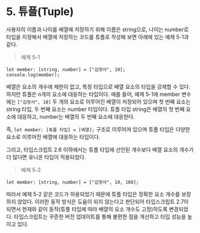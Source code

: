 # 5. 튜플(Tuple)

사용자의 이름과 나이를 배열에 저장하기 위해 이름은 string으로, 나이는 number로 타입을 지정해서 배열에 저장하는 코드를 튜플로 작성해 보면 아래에 있는 예제 5-1과 같다.

> 예제 5-1

```tsx
let member: [string, number] = ["김멋사", 10];
console.log(member);
```

배열은 요소의 개수에 제한이 없고, 특정 타입으로 배열 요소의 타입을 강제할 수 있다. 하지만 튜플은 n개의 요소에 대응하는 타입이다. 예를 들어, 예제 5-1에 member 변수에는 `["김멋사", 10]` 두 개의 요소로 이루어진 배열이 저장되어 있으며 첫 번째 요소는 string 타입, 두 번째 요소는 number 타입이다. 튜플 타입 string은 배열의 첫 번째 요소에 대응하고, number는 배열의 두 번째 요소에 대응한다.

즉, `let member: [튜플 타입] = [배열];` 구조로 이루어져 있으며 튜플 타입은 다양한 요소로 이루어진 배열에 대응하는 타입이다.

그리고, 타입스크립트 2.6 이하에서는 튜플 타입에 선언된 개수보다 배열 요소의 개수가 더 많다면 유니온 타입이 적용되었다.

> 예제 5-2

```tsx
let member: [string, number] = ["김멋사", 10, 100];
```

따라서 예제 5-2 같은 코드가 허용되었기 때문에 튜플 타입은 정확한 요소 개수를 보장하지 않았다. 이러한 동작 방식은 도움이 되지 않는다고 판단되어 타입스크립트 2.7이 되면서 현재와 같이 동작(튜플 타입에 따라 배열의 요소 개수도 고정)하도록 변경되었다. 타입스크립트는 꾸준한 버전 업데이트를 통해 불편한 점을 개선하고 타입 성능을 높이고 있다.
